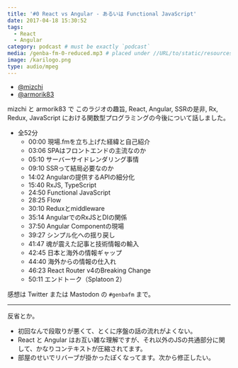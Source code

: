 ```yaml
---
title: '#0 React vs Angular - あるいは Functional JavaScript'
date: 2017-04-18 15:30:52
tags:
  - React
  - Angular
category: podcast # must be exactly `podcast`
media: /genba-fm-0-reduced.mp3 # placed under //URL/to/static/resources/path/to/media
image: /karilogo.png
type: audio/mpeg
---
```


<amp-audio>
  <source type="audio/mpeg" src="https://genba.fm/raw-assets/genba-fm-0-reduced.mp3">
</amp-audio>

- [@mizchi](https://twitter.com/mizchi)
- [@armorik83](https://twitter.com/armorik83)

mizchi と armorik83 で このラジオの趣旨, React, Angular, SSRの是非, Rx, Redux, JavaScript における関数型プログラミングの今後について話しました。

- 全52分
  - 00:00 現場.fmを立ち上げた経緯と自己紹介
  - 03:06 SPAはフロントエンドの主流なのか
  - 05:10 サーバーサイドレンダリング事情
  - 09:10 SSRって結局必要なのか
  - 14:02 Angularの提供するAPIの細分化
  - 15:40 RxJS, TypeScript
  - 24:50 Functional JavaScript
  - 28:25 Flow
  - 30:10 Reduxとmiddleware
  - 35:14 AngularでのRxJSとDIの関係
  - 37:50 Angular Componentの現場
  - 39:27 シンプル化への揺り戻し
  - 41:47 魂が震えた記事と技術情報の輸入
  - 42:45 日本と海外の情報ギャップ
  - 44:40 海外からの情報の仕入れ
  - 46:23 React Router v4のBreaking Change
  - 50:11 エンドトーク（Splatoon 2）

感想は Twitter または Mastodon の `#genbafm` まで。

---

反省とか。

- 初回なんで段取りが悪くて、とくに序盤の話の流れがよくない。
- React と Angular はお互い雑な理解ですが、それ以外のJSの共通部分に関して、かなりコンテキストが圧縮されてます。
- 部屋のせいでリバーブが掛かったぽくなってます。次から修正したい。
